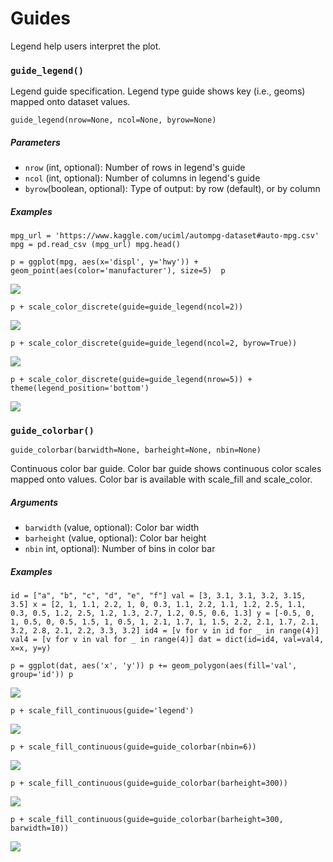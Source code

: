 # Guides

Legend help users interpret the plot. 

### `guide_legend()`

Legend guide specification. 
Legend type guide shows key (i.e., geoms) mapped onto dataset values.

`guide_legend(nrow=None, ncol=None, byrow=None)`

##### Parameters

- `nrow` (int, optional): Number of rows in legend's guide
- `ncol` (int, optional): Number of columns in legend's guide
- `byrow`(boolean, optional): Type of output: by row (default), or by column
    
##### Examples

`mpg_url = 'https://www.kaggle.com/uciml/autompg-dataset#auto-mpg.csv'
mpg = pd.read_csv (mpg_url)
mpg.head()`

`p = ggplot(mpg, aes(x='displ', y='hwy')) + geom_point(aes(color='manufacturer'), size=5) 
 p`
 
![](assets/guide_legend_1.png)

`p + scale_color_discrete(guide=guide_legend(ncol=2))`

![](assets/guide_legend_2.png)

`p + scale_color_discrete(guide=guide_legend(ncol=2, byrow=True))`

![](assets/guide_legend_3.png)

`p + scale_color_discrete(guide=guide_legend(nrow=5)) + theme(legend_position='bottom')`

![](assets/guide_legend_4.png)


### `guide_colorbar()`

`guide_colorbar(barwidth=None, barheight=None, nbin=None)`

Continuous color bar guide. Color bar guide shows continuous color scales mapped onto values.
Color bar is available with scale_fill and scale_color.


##### Arguments
 
- `barwidth` (value, optional): Color bar width
- `barheight` (value, optional): Color bar height
- `nbin` int, optional): Number of bins in color bar
   
##### Examples

`id = ["a", "b", "c", "d", "e", "f"]
 val = [3, 3.1, 3.1, 3.2, 3.15, 3.5]
 x = [2, 1, 1.1, 2.2, 1, 0, 0.3, 1.1, 2.2, 1.1, 1.2, 2.5, 1.1, 0.3, 0.5, 1.2, 2.5, 1.2, 1.3, 2.7, 1.2, 0.5, 0.6, 1.3]
 y = [-0.5, 0, 1, 0.5, 0, 0.5, 1.5, 1, 0.5, 1, 2.1, 1.7, 1, 1.5, 2.2, 2.1, 1.7, 2.1, 3.2, 2.8, 2.1, 2.2, 3.3, 3.2]
 id4 = [v for v in id for _ in range(4)]
 val4 = [v for v in val for _ in range(4)]
 dat = dict(id=id4, val=val4, x=x, y=y)`
 
`p = ggplot(dat, aes('x', 'y'))
 p += geom_polygon(aes(fill='val', group='id'))
 p` 
 
![](assets/guide_colorbar_1.png)

`p + scale_fill_continuous(guide='legend')`

![](assets/guide_colorbar_2.png)
 
`p + scale_fill_continuous(guide=guide_colorbar(nbin=6))`

![](assets/guide_colorbar_3.png)

`p + scale_fill_continuous(guide=guide_colorbar(barheight=300))`

![](assets/guide_colorbar_4.png)

`p + scale_fill_continuous(guide=guide_colorbar(barheight=300, barwidth=10))`

![](assets/guide_colorbar_5.png)
